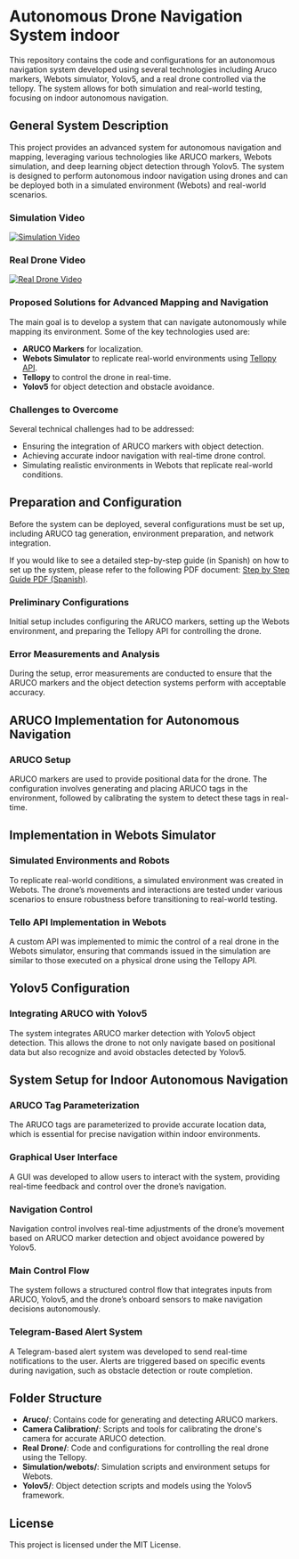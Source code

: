 # Autonomous Drone Navigation System indoor

This repository contains the code and configurations for an autonomous navigation system developed using several technologies including Aruco markers, Webots simulator, Yolov5, and a real drone controlled via the tellopy. The system allows for both simulation and real-world testing, focusing on indoor autonomous navigation.

## General System Description

This project provides an advanced system for autonomous navigation and mapping, leveraging various technologies like ARUCO markers, Webots simulation, and deep learning object detection through Yolov5. The system is designed to perform autonomous indoor navigation using drones and can be deployed both in a simulated environment (Webots) and real-world scenarios.

### Simulation Video

[![Simulation Video](https://img.youtube.com/vi/UwUdSarG_HE/maxresdefault.jpg)](https://www.youtube.com/watch?v=UwUdSarG_HE)

### Real Drone Video

[![Real Drone Video](https://img.youtube.com/vi/guq8SLdWFZY/maxresdefault.jpg)](https://www.youtube.com/watch?v=guq8SLdWFZY)


### Proposed Solutions for Advanced Mapping and Navigation

The main goal is to develop a system that can navigate autonomously while mapping its environment. Some of the key technologies used are:
- **ARUCO Markers** for localization.
- **Webots Simulator** to replicate real-world environments using [Tellopy API](https://github.com/juanmill4/API-Tello-tellopy-Webots).
- **Tellopy** to control the drone in real-time.
- **Yolov5** for object detection and obstacle avoidance.

### Challenges to Overcome

Several technical challenges had to be addressed:
- Ensuring the integration of ARUCO markers with object detection.
- Achieving accurate indoor navigation with real-time drone control.
- Simulating realistic environments in Webots that replicate real-world conditions.

## Preparation and Configuration

Before the system can be deployed, several configurations must be set up, including ARUCO tag generation, environment preparation, and network integration.

If you would like to see a detailed step-by-step guide (in Spanish) on how to set up the system, please refer to the following PDF document:
[Step by Step Guide PDF (Spanish)](https://github.com/juanmill4/Indoor-Autonomous-Tello/blob/master/IndoorControlDroneSistem.pdf).


### Preliminary Configurations

Initial setup includes configuring the ARUCO markers, setting up the Webots environment, and preparing the Tellopy API for controlling the drone.

### Error Measurements and Analysis

During the setup, error measurements are conducted to ensure that the ARUCO markers and the object detection systems perform with acceptable accuracy.

## ARUCO Implementation for Autonomous Navigation

### ARUCO Setup

ARUCO markers are used to provide positional data for the drone. The configuration involves generating and placing ARUCO tags in the environment, followed by calibrating the system to detect these tags in real-time.

## Implementation in Webots Simulator

### Simulated Environments and Robots

To replicate real-world conditions, a simulated environment was created in Webots. The drone’s movements and interactions are tested under various scenarios to ensure robustness before transitioning to real-world testing.

### Tello API Implementation in Webots

A custom API was implemented to mimic the control of a real drone in the Webots simulator, ensuring that commands issued in the simulation are similar to those executed on a physical drone using the Tellopy API.

## Yolov5 Configuration

### Integrating ARUCO with Yolov5

The system integrates ARUCO marker detection with Yolov5 object detection. This allows the drone to not only navigate based on positional data but also recognize and avoid obstacles detected by Yolov5.

## System Setup for Indoor Autonomous Navigation

### ARUCO Tag Parameterization

The ARUCO tags are parameterized to provide accurate location data, which is essential for precise navigation within indoor environments.

### Graphical User Interface

A GUI was developed to allow users to interact with the system, providing real-time feedback and control over the drone’s navigation.

### Navigation Control

Navigation control involves real-time adjustments of the drone’s movement based on ARUCO marker detection and object avoidance powered by Yolov5.

### Main Control Flow

The system follows a structured control flow that integrates inputs from ARUCO, Yolov5, and the drone’s onboard sensors to make navigation decisions autonomously.

### Telegram-Based Alert System

A Telegram-based alert system was developed to send real-time notifications to the user. Alerts are triggered based on specific events during navigation, such as obstacle detection or route completion.

## Folder Structure

- **Aruco/**: Contains code for generating and detecting ARUCO markers.
- **Camera Calibration/**: Scripts and tools for calibrating the drone's camera for accurate ARUCO detection.
- **Real Drone/**: Code and configurations for controlling the real drone using the Tellopy.
- **Simulation/webots/**: Simulation scripts and environment setups for Webots.
- **Yolov5/**: Object detection scripts and models using the Yolov5 framework.

## License

This project is licensed under the MIT License.
